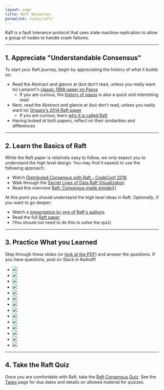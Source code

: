 ```yaml
---
layout: page
title: Raft Resources
permalink: /wiki/raft/
---
```

<link type="text/css" rel="stylesheet" href="/assets/css/lightslider.min.css" />
<script src="https://ajax.googleapis.com/ajax/libs/jquery/1.11.0/jquery.min.js"></script>
<script src="/assets/js/lightslider.min.js"></script>

<script type="text/javascript">
$(document).ready(function() {
    $("#slider").lightSlider({
        item: 1,
        mode: "slide",
        auto: false,
        loop: true,
        controls: true,
        pager: true,
    });
});
</script>

Raft is a fault tolerance protocol that uses state machine replication to allow a group of nodes to handle crash failures.

---

## 1. Appreciate "Understandable Consensus"
To start your Raft journey, begin by appreciating the history of what it builds on:

  - Read the Abstract and glance at (but don't read, unless you really want to) Lamport's [classic 1998 paper on Paxos](https://lamport.azurewebsites.net/pubs/lamport-paxos.pdf)
    - If you are curious, the [history of paxos](https://lamport.azurewebsites.net/pubs/pubs.html#lamport-paxos) is also a quick and interesting read
  - Next, read the Abstract and glance at (but don't read, unless you really want to) [Ongaro's 2014 Raft paper](https://raft.github.io/raft.pdf)
    - if you are curious, learn [why it is called Raft](https://groups.google.com/forum/#!topic/raft-dev/95rZqptGpmU)
  - Having looked at both papers, reflect on their similarities and differences

---

## 2. Learn the Basics of Raft

While the Raft paper is relatively easy to follow, we only expect you to understand the high level design. You may find it easiest to use the following approach:

  - Watch [Distributed Consensus with Raft - CodeConf 2016](https://www.youtube.com/watch?v=RHDP_KCrjUc)
  - Walk through the [Secret Lives of Data Raft Visualization](http://thesecretlivesofdata.com/raft/)
  - Read this overview [Raft: Consensus made simple(r)](https://www.brianstorti.com/raft/)

At this point you should understand the high level ideas in Raft. *Optionally*, if you want to go deeper:
  - Watch a [presentation by one of Raft's authors](https://youtu.be/vYp4LYbnnW8)
  - Read the full [Raft paper](https://raft.github.io/raft.pdf)
  - (You should not need to do this to solve the quiz)

---

## 3. Practice What you Learned

Step through these slides (or [look at the PDF](raft-practice.pdf)) and answer the questions. If you have questions, post on Slack in #a4raft!

<ul id="slider">
	<li><img src="raft-practice/raft-practice.001.png"></li>
	<li><img src="raft-practice/raft-practice.002.png"></li>
	<li><img src="raft-practice/raft-practice.003.png"></li>
	<li><img src="raft-practice/raft-practice.004.png"></li>
	<li><img src="raft-practice/raft-practice.005.png"></li>
	<li><img src="raft-practice/raft-practice.006.png"></li>
	<li><img src="raft-practice/raft-practice.007.png"></li>
	<li><img src="raft-practice/raft-practice.008.png"></li>
	<li><img src="raft-practice/raft-practice.009.png"></li>
	<li><img src="raft-practice/raft-practice.010.png"></li>
	<li><img src="raft-practice/raft-practice.011.png"></li>
	<li><img src="raft-practice/raft-practice.012.png"></li>
	<li><img src="raft-practice/raft-practice.013.png"></li>
	<li><img src="raft-practice/raft-practice.014.png"></li>
</ul>

---

## 4. Take the Raft Quiz

Once you are comfortable with Raft, take the [Raft Consensus Quiz](https://docs.google.com/forms/d/e/1FAIpQLSda8Ew9m-J3-Dw7V8JSZWoYDQ6wgB-NoVoo-4Gq3piOEmIPzA/viewform?usp=sf_link).  See the [Tasks](/tasks/) page for due dates and details on allowed material for quizzes.


